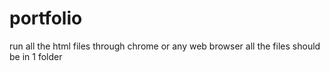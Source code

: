 # portfolio

  run all the html files through chrome or any web browser
  all the files should be in 1 folder
  
